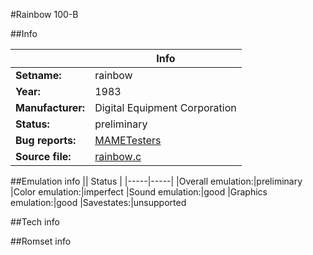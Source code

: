 #Rainbow 100-B

##Info

||Info|
|-----|-----|
|**Setname:**|rainbow
|**Year:**|1983
|**Manufacturer:**|Digital Equipment Corporation
|**Status:**|preliminary
|**Bug reports:**|[MAMETesters](http://mametesters.org/view_all_set.php?type=1&temporary=y&search=rainbow.c)
|**Source file:**|[rainbow.c](https://github.com/mamedev/mame/blob/master/src/mess/drivers/rainbow.c)

##Emulation info
|| Status |
|-----|-----|
|Overall emulation:|preliminary
|Color emulation:|imperfect
|Sound emulation:|good
|Graphics emulation:|good
|Savestates:|unsupported

##Tech info

##Romset info

<!--- START OF EDITED COMMENT DO NOT TOUCH TEXT ABOVE-->

